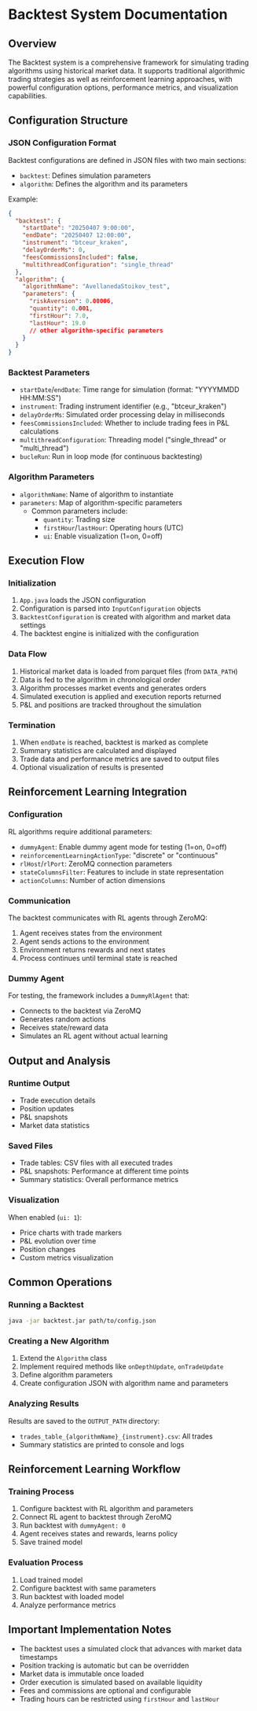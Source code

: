 # Backtest System Documentation

## Overview

The Backtest system is a comprehensive framework for simulating trading algorithms using historical market data. It
supports traditional algorithmic trading strategies as well as reinforcement learning approaches, with powerful
configuration options, performance metrics, and visualization capabilities.

## Configuration Structure

### JSON Configuration Format

Backtest configurations are defined in JSON files with two main sections:

- `backtest`: Defines simulation parameters
- `algorithm`: Defines the algorithm and its parameters

Example:

```json
{
  "backtest": {
    "startDate": "20250407 9:00:00",
    "endDate": "20250407 12:00:00",
    "instrument": "btceur_kraken",
    "delayOrderMs": 0,
    "feesCommissionsIncluded": false,
    "multithreadConfiguration": "single_thread"
  },
  "algorithm": {
    "algorithmName": "AvellanedaStoikov_test",
    "parameters": {
      "riskAversion": 0.00006,
      "quantity": 0.001,
      "firstHour": 7.0,
      "lastHour": 19.0
      // other algorithm-specific parameters
    }
  }
}
```

### Backtest Parameters

- `startDate`/`endDate`: Time range for simulation (format: "YYYYMMDD HH:MM:SS")
- `instrument`: Trading instrument identifier (e.g., "btceur_kraken")
- `delayOrderMs`: Simulated order processing delay in milliseconds
- `feesCommissionsIncluded`: Whether to include trading fees in P&L calculations
- `multithreadConfiguration`: Threading model ("single_thread" or "multi_thread")
- `bucleRun`: Run in loop mode (for continuous backtesting)

### Algorithm Parameters

- `algorithmName`: Name of algorithm to instantiate
- `parameters`: Map of algorithm-specific parameters
    - Common parameters include:
        - `quantity`: Trading size
        - `firstHour`/`lastHour`: Operating hours (UTC)
        - `ui`: Enable visualization (1=on, 0=off)

## Execution Flow

### Initialization

1. `App.java` loads the JSON configuration
2. Configuration is parsed into `InputConfiguration` objects
3. `BacktestConfiguration` is created with algorithm and market data settings
4. The backtest engine is initialized with the configuration

### Data Flow

1. Historical market data is loaded from parquet files (from `DATA_PATH`)
2. Data is fed to the algorithm in chronological order
3. Algorithm processes market events and generates orders
4. Simulated execution is applied and execution reports returned
5. P&L and positions are tracked throughout the simulation

### Termination

1. When `endDate` is reached, backtest is marked as complete
2. Summary statistics are calculated and displayed
3. Trade data and performance metrics are saved to output files
4. Optional visualization of results is presented

## Reinforcement Learning Integration

### Configuration

RL algorithms require additional parameters:

- `dummyAgent`: Enable dummy agent mode for testing (1=on, 0=off)
- `reinforcementLearningActionType`: "discrete" or "continuous"
- `rlHost`/`rlPort`: ZeroMQ connection parameters
- `stateColumnsFilter`: Features to include in state representation
- `actionColumns`: Number of action dimensions

### Communication

The backtest communicates with RL agents through ZeroMQ:

1. Agent receives states from the environment
2. Agent sends actions to the environment
3. Environment returns rewards and next states
4. Process continues until terminal state is reached

### Dummy Agent

For testing, the framework includes a `DummyRlAgent` that:

- Connects to the backtest via ZeroMQ
- Generates random actions
- Receives state/reward data
- Simulates an RL agent without actual learning

## Output and Analysis

### Runtime Output

- Trade execution details
- Position updates
- P&L snapshots
- Market data statistics

### Saved Files

- Trade tables: CSV files with all executed trades
- P&L snapshots: Performance at different time points
- Summary statistics: Overall performance metrics

### Visualization

When enabled (`ui: 1`):

- Price charts with trade markers
- P&L evolution over time
- Position changes
- Custom metrics visualization

## Common Operations

### Running a Backtest

```bash
java -jar backtest.jar path/to/config.json
```

### Creating a New Algorithm

1. Extend the `Algorithm` class
2. Implement required methods like `onDepthUpdate`, `onTradeUpdate`
3. Define algorithm parameters
4. Create configuration JSON with algorithm name and parameters

### Analyzing Results

Results are saved to the `OUTPUT_PATH` directory:

- `trades_table_{algorithmName}_{instrument}.csv`: All trades
- Summary statistics are printed to console and logs

## Reinforcement Learning Workflow

### Training Process

1. Configure backtest with RL algorithm and parameters
2. Connect RL agent to backtest through ZeroMQ
3. Run backtest with `dummyAgent: 0`
4. Agent receives states and rewards, learns policy
5. Save trained model

### Evaluation Process

1. Load trained model
2. Configure backtest with same parameters
3. Run backtest with loaded model
4. Analyze performance metrics

## Important Implementation Notes

- The backtest uses a simulated clock that advances with market data timestamps
- Position tracking is automatic but can be overridden
- Market data is immutable once loaded
- Order execution is simulated based on available liquidity
- Fees and commissions are optional and configurable
- Trading hours can be restricted using `firstHour` and `lastHour`
